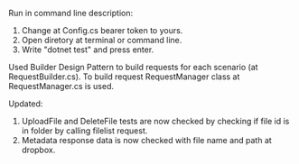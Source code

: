 Run in command line description:
1) Change at Config.cs bearer token to yours. 
2) Open diretory at terminal or command line. 
3) Write "dotnet test" and press enter. 


Used Builder Design Pattern to build requests for each scenario (at RequestBuilder.cs). To build request RequestManager class at RequestManager.cs is used.


Updated:
1) UploadFile and DeleteFile tests are now checked by checking if file id is in folder by calling filelist request. 
2) Metadata response data is now checked with file name and path at dropbox. 
